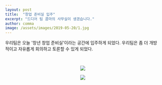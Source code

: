 ```yaml
---
layout: post
title:  "창업 준비실 입주"
excerpt: "드디어 팀 콤마의 사무실이 생겼습니다."
author: comma
image: /assets/images/2019-05-20/1.jpg
---
```


우리팀은 오늘 '창년 창업 준비실'이라는 공간에 입주하게 되었다. 우리팀은 좀 더 개방적이고 자유롭게 회의하고 토론할 수 있게 되었다.

<br/>

<p style="text-align: center;"><img src="{{site.commaimg}}/assets/images/2019-05-20/1.jpg"></p>

<p style="text-align: center;"><img src="{{site.commaimg}}/assets/images/2019-05-20/2.jpg"></p>